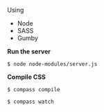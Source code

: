 Using
- Node
- SASS
- Gumby

**Run the server**

```$ node node-modules/server.js```

**Compile CSS**

```$ compass compile```

```$ compass watch```
